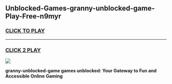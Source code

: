 
## Unblocked-Games-granny-unblocked-game-Play-Free-n9myr
<h3>
<a href="https://premium76.site?title=granny-unblocked-game&ref=12A">CLICK TO PLAY</a></h3>
<hr>

<h3>
<a href="https://premium76.site?title=granny-unblocked-game&ref=12A">CLICK 2 PLAY</a>
  
</h3>

<a href="https://premium76.site?title=granny-unblocked-game&ref=12A"><img src="https://clearcache.store/games.png"></a>


**granny-unblocked-game games unblocked: Your Gateway to Fun and Accessible Online Gaming**
